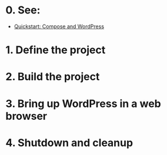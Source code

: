# 0. See:
  - [Quickstart: Compose and WordPress](https://docs.docker.com/samples/wordpress/)

# 1. Define the project
# 2. Build the project
# 3. Bring up WordPress in a web browser
# 4. Shutdown and cleanup

